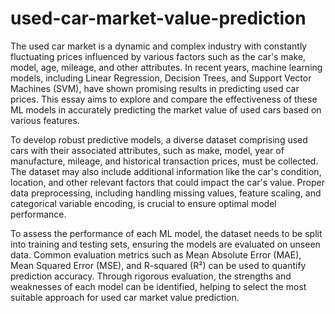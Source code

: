 # used-car-market-value-prediction
The used car market is a dynamic and complex industry with constantly fluctuating prices influenced by various factors such as the car's make, model, age, mileage, and other attributes. In recent years, machine learning models, including Linear Regression, Decision Trees, and Support Vector Machines (SVM), have shown promising results in predicting used car prices. This essay aims to explore and compare the effectiveness of these ML models in accurately predicting the market value of used cars based on various features.

To develop robust predictive models, a diverse dataset comprising used cars with their associated attributes, such as make, model, year of manufacture, mileage, and historical transaction prices, must be collected. The dataset may also include additional information like the car's condition, location, and other relevant factors that could impact the car's value. Proper data preprocessing, including handling missing values, feature scaling, and categorical variable encoding, is crucial to ensure optimal model performance.

To assess the performance of each ML model, the dataset needs to be split into training and testing sets, ensuring the models are evaluated on unseen data. Common evaluation metrics such as Mean Absolute Error (MAE), Mean Squared Error (MSE), and R-squared (R²) can be used to quantify prediction accuracy. Through rigorous evaluation, the strengths and weaknesses of each model can be identified, helping to select the most suitable approach for used car market value prediction.
